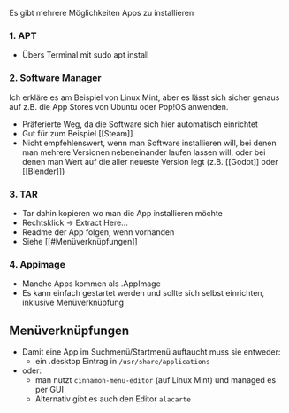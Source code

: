 Es gibt mehrere Möglichkeiten Apps zu installieren

### 1. APT
- Übers Terminal mit sudo apt install

### 2. Software Manager 
Ich erkläre es am Beispiel von Linux Mint, aber es lässt sich sicher genaus auf z.B. die App Stores von Ubuntu oder Pop!OS anwenden.

- Präferierte Weg, da die Software sich hier automatisch einrichtet
- Gut für zum Beispiel [[Steam]]
- Nicht empfehlenswert, wenn man Software installieren will, bei denen man mehrere Versionen nebeneinander laufen lassen will, oder bei denen man Wert auf die aller neueste Version legt (z.B. [[Godot]] oder [[Blender]])

### 3. TAR
- Tar dahin kopieren wo man die App installieren möchte
- Rechtsklick -> Extract Here...
- Readme der App folgen, wenn vorhanden
- Siehe [[#Menüverknüpfungen]]

### 4. Appimage
- Manche Apps kommen als .AppImage
- Es kann einfach gestartet werden und sollte sich selbst einrichten, inklusive Menüverknüpfung


## Menüverknüpfungen

- Damit eine App im Suchmenü/Startmenü auftaucht muss sie entweder:
	- ein .desktop Eintrag in `/usr/share/applications`
- oder:
	- man nutzt `cinnamon-menu-editor` (auf Linux Mint) und managed es per GUI
	- Alternativ gibt es auch den Editor `alacarte`